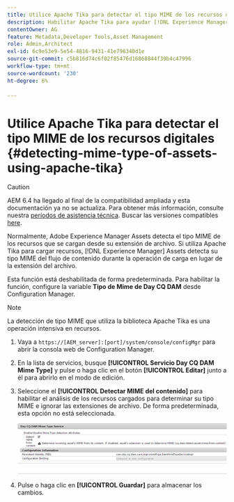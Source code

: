 ```yaml
---
title: Utilice Apache Tika para detectar el tipo MIME de los recursos digitales
description: Habilitar Apache Tika para ayudar [!DNL Experience Manager] Los recursos detectan el tipo MIME de los recursos del flujo de contenido durante la operación de carga en lugar de la extensión del archivo.
contentOwner: AG
feature: Metadata,Developer Tools,Asset Management
role: Admin,Architect
exl-id: 6c9e53e9-5e54-4816-9431-41e796340d1e
source-git-commit: c5b816d74c6f02f85476d16868844f39b4c47996
workflow-type: tm+mt
source-wordcount: '230'
ht-degree: 6%

---
```


# Utilice Apache Tika para detectar el tipo MIME de los recursos digitales {#detecting-mime-type-of-assets-using-apache-tika}

>[!CAUTION]
>
>AEM 6.4 ha llegado al final de la compatibilidad ampliada y esta documentación ya no se actualiza. Para obtener más información, consulte nuestra [períodos de asistencia técnica](https://helpx.adobe.com/es/support/programs/eol-matrix.html). Buscar las versiones compatibles [here](https://experienceleague.adobe.com/docs/).

Normalmente, Adobe Experience Manager Assets detecta el tipo MIME de los recursos que se cargan desde su extensión de archivo. Si utiliza Apache Tika para cargar recursos, [!DNL Experience Manager] Assets detecta su tipo MIME del flujo de contenido durante la operación de carga en lugar de la extensión del archivo.

Esta función está deshabilitada de forma predeterminada. Para habilitar la función, configure la variable **Tipo de Mime de Day CQ DAM** desde Configuration Manager.

>[!NOTE]
>
>La detección de tipo MIME que utiliza la biblioteca Apache Tika es una operación intensiva en recursos.

1. Vaya a `https://[AEM_server]:[port]/system/console/configMgr` para abrir la consola web de Configuration Manager.
1. En la lista de servicios, busque **[!UICONTROL Servicio Day CQ DAM Mime Type]** y pulse o haga clic en el botón **[!UICONTROL Editar]** junto a él para abrirlo en el modo de edición.

1. Seleccione el **[!UICONTROL Detectar MIME del contenido]** para habilitar el análisis de los recursos cargados para determinar su tipo MIME e ignorar las extensiones de archivo. De forma predeterminada, esta opción no está seleccionada.

   ![chlimage_1-333](assets/chlimage_1-333.png)

1. Pulse o haga clic en **[!UICONTROL Guardar]** para almacenar los cambios.
